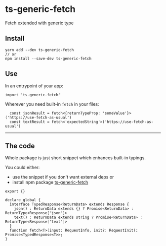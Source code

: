 # ts-generic-fetch

Fetch extended with generic type

## Install

```
yarn add --dev ts-generic-fetch
// or
npm install --save-dev ts-generic-fetch
```

## Use

In an entrypoint of your app:
```
import 'ts-generic-fetch'
```

Wherever you need built-in `fetch` in your files:

```
  const jsonResult = fetch<{returnTypeProp: 'someValue'}>('https://use-fetch-as-usual')
  const textResult = fetch<'expectedString'>('https://use-fetch-as-usual')
```

* * *
## The code 

Whole package is just short snippet which enhances built-in typings. 

You could either: 
- use the snippet if you don't want external deps or 
- install npm package [ts-generic-fetch](https://www.npmjs.com/package/ts-generic-fetch)

```
export {}

declare global {
  interface TypedResponse<ReturnData> extends Response {
    json() : ReturnData extends {} ? Promise<ReturnData> : ReturnType<Response["json"]>
    text() : ReturnData extends string ? Promise<ReturnData> : ReturnType<Response["text"]>
  }
  function fetch<T>(input: RequestInfo, init?: RequestInit): Promise<TypedResponse<T>>;
}
```
